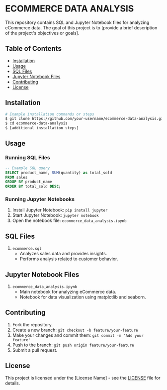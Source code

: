 

# ECOMMERCE DATA ANALYSIS

This repository contains SQL and Jupyter Notebook files for analyzing eCommerce data. The goal of this project is to [provide a brief description of the project's objectives or goals].

## Table of Contents

- [Installation](#installation)
- [Usage](#usage)
- [SQL Files](#sql-files)
- [Jupyter Notebook Files](#jupyter-notebook-files)
- [Contributing](#contributing)
- [License](#license)

## Installation

```bash
# Example installation commands or steps
$ git clone https://github.com/your-username/ecommerce-data-analysis.git
$ cd ecommerce-data-analysis
$ [additional installation steps]
```

## Usage

### Running SQL Files

```sql
-- Example SQL query
SELECT product_name, SUM(quantity) as total_sold
FROM sales
GROUP BY product_name
ORDER BY total_sold DESC;
```

### Running Jupyter Notebooks

1. Install Jupyter Notebook: `pip install jupyter`
2. Start Jupyter Notebook: `jupyter notebook`
3. Open the notebook file: `ecommerce_data_analysis.ipynb`

## SQL Files


1. `ecommerce.sql`
   - Analyzes sales data and provides insights.
   - Performs analysis related to customer behavior.

## Jupyter Notebook Files


1. `ecommerce_data_analysis.ipynb`
   - Main notebook for analyzing eCommerce data.
   - Notebook for data visualization using matplotlib and seaborn.

## Contributing


1. Fork the repository.
2. Create a new branch: `git checkout -b feature/your-feature`
3. Make your changes and commit them: `git commit -m 'Add your feature'`
4. Push to the branch: `git push origin feature/your-feature`
5. Submit a pull request.

## License


This project is licensed under the [License Name] - see the [LICENSE](LICENSE) file for details.
